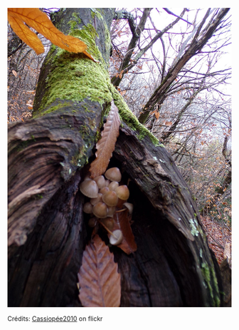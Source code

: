 ![Océane](/images/2022-05-25.jpg)

Crédits: [Cassiopée2010](https://www.flickr.com/people/cmoi30/) on flickr